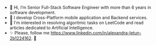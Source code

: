 - 👋 Hi, I’m Senior Full-Stack Software Engineer with more than 6 years in software development.
- 👀 I develop Cross-Platform mobile application and Backend services.
- 🌱 I'm interested in resolving algoritmic tasks on LeetCode and read articles dedicated to Artificial Intelligence.
- ✨ Please, follow me https://www.linkedin.com/in/alexandra-letun-2b1224162. 💖
